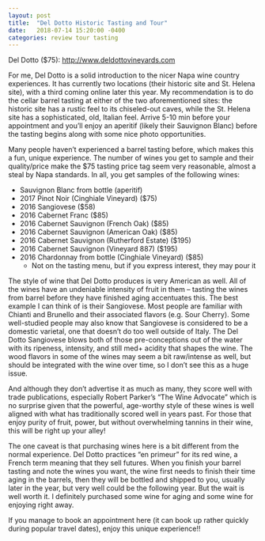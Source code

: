 ```yaml
---
layout: post
title:  "Del Dotto Historic Tasting and Tour"
date:   2018-07-14 15:20:00 -0400
categories: review tour tasting
---
```

Del Dotto ($75): http://www.deldottovineyards.com

For me, Del Dotto is a solid introduction to the nicer Napa wine country experiences.  It has currently two locations (their historic site and St. Helena site), with a third coming online later this year.  My recommendation is to do the cellar barrel tasting at either of the two aforementioned sites: the historic site has a rustic feel to its chiseled-out caves, while the St. Helena site has a sophisticated, old, Italian feel.  Arrive 5-10 min before your appointment and you’ll enjoy an aperitif (likely their Sauvignon Blanc) before the tasting begins along with some nice photo opportunities.

Many people haven’t experienced a barrel tasting before, which makes this a fun, unique experience.  The number of wines you get to sample and their quality/price make the $75 tasting price tag seem very reasonable, almost a steal by Napa standards.  In all, you get samples of the following wines:

* Sauvignon Blanc from bottle (aperitif)
* 2017 Pinot Noir (Cinghiale Vineyard) ($75)
* 2016 Sangiovese ($58)
* 2016 Cabernet Franc ($85)
* 2016 Cabernet Sauvignon (French Oak) ($85)
* 2016 Cabernet Sauvignon (American Oak) ($85)
* 2016 Cabernet Sauvignon (Rutherford Estate) ($195)
* 2016 Cabernet Sauvignon (Vineyard 887) ($195)
* 2016 Chardonnay from bottle (Cinghiale Vineyard) ($85)
  * Not on the tasting menu, but if you express interest, they may pour it

The style of wine that Del Dotto produces is very American as well.  All of the wines have an undeniable intensity of fruit in them – tasting the wines from barrel before they have finished aging accentuates this.  The best example I can think of is their Sangiovese.  Most people are familiar with Chianti and Brunello and their associated flavors (e.g. Sour Cherry).  Some well-studied people may also know that Sangiovese is considered to be a domestic varietal, one that doesn’t do too well outside of Italy.  The Del Dotto Sangiovese blows both of those pre-conceptions out of the water with its ripeness, intensity, and still med+ acidity that shapes the wine.  The wood flavors in some of the wines may seem a bit raw/intense as well, but should be integrated with the wine over time, so I don’t see this as a huge issue.

And although they don’t advertise it as much as many, they score well with trade publications, especially Robert Parker’s “The Wine Advocate” which is no surprise given that the powerful, age-worthy style of these wines is well aligned with what has traditionally scored well in years past.  For those that enjoy purity of fruit, power, but without overwhelming tannins in their wine, this will be right up your alley!

The one caveat is that purchasing wines here is a bit different from the normal experience.  Del Dotto practices “en primeur” for its red wine, a French term meaning that they sell futures.  When you finish your barrel tasting and note the wines you want, the wine first needs to finish their time aging in the barrels, then they will be bottled and shipped to you, usually later in the year, but very well could be the following year.  But the wait is well worth it.  I definitely purchased some wine for aging and some wine for enjoying right away.

If you manage to book an appointment here (it can book up rather quickly during popular travel dates), enjoy this unique experience!!
